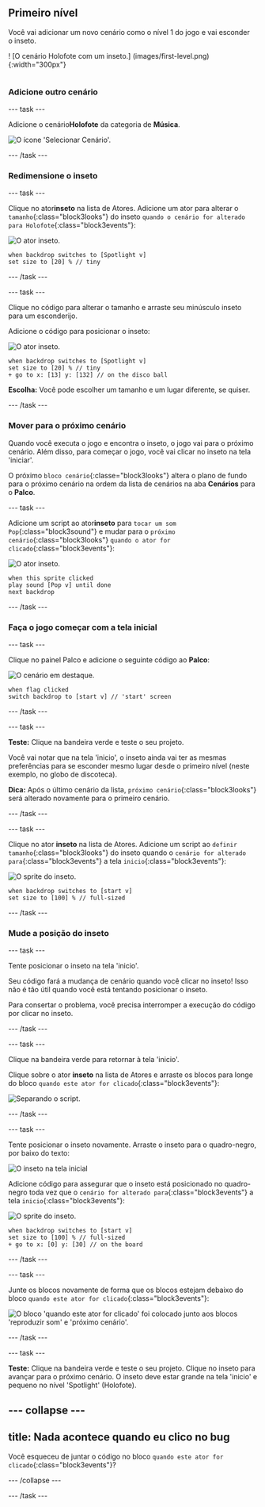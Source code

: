 ## Primeiro nível

<div style="display: flex; flex-wrap: wrap">
<div style="flex-basis: 200px; flex-grow: 1; margin-right: 15px;">
Você vai adicionar um novo cenário como o nível 1 do jogo e vai esconder o inseto.
</div>
<div>

! [O cenário Holofote com um inseto.] (images/first-level.png) {:width="300px"}

</div>
</div>

### Adicione outro cenário

--- task ---

Adicione o cenário**Holofote** da categoria de **Música**.

![O ícone 'Selecionar Cenário'.](images/backdrop-button.png)

--- /task ---

### Redimensione o inseto

--- task ---

Clique no ator**inseto** na lista de Atores. Adicione um ator para alterar o `tamanho`{:class="block3looks"} do inseto `quando o cenário for alterado para Holofote`{:class="block3events"}:

![O ator inseto.](images/bug-sprite.png)

```blocks3
when backdrop switches to [Spotlight v]
set size to [20] % // tiny
```

--- /task ---

--- task ---

Clique no código para alterar o tamanho e arraste seu minúsculo inseto para um esconderijo.

Adicione o código para posicionar o inseto:

![O ator inseto.](images/bug-sprite.png)

```blocks3
when backdrop switches to [Spotlight v]
set size to [20] % // tiny
+ go to x: [13] y: [132] // on the disco ball
```

**Escolha:** Você pode escolher um tamanho e um lugar diferente, se quiser.

--- /task ---

### Mover para o próximo cenário

Quando você executa o jogo e encontra o inseto, o jogo vai para o próximo cenário. Além disso, para começar o jogo, você vai clicar no inseto na tela 'iniciar'.

O próximo `bloco cenário`{:classe="block3looks"} altera o plano de fundo para o próximo cenário na ordem da lista de cenários na aba **Cenários** para o **Palco**.

--- task ---

Adicione um script ao ator**inseto** para `tocar um som Pop`{:class="block3sound"} e mudar para o `próximo cenário`{:class="block3looks"} `quando o ator for clicado`{:class="block3events"}:

![O ator inseto.](images/bug-sprite.png)

```blocks3
when this sprite clicked
play sound [Pop v] until done
next backdrop
```

--- /task ---

### Faça o jogo começar com a tela inicial

--- task ---

Clique no painel Palco e adicione o seguinte código ao **Palco**:

![O cenário em destaque.](images/stage-image.png)

```blocks3
when flag clicked
switch backdrop to [start v] // 'start' screen
```

--- /task ---

--- task ---

**Teste:** Clique na bandeira verde e teste o seu projeto.

Você vai notar que na tela 'inicio', o inseto ainda vai ter as mesmas preferências para se esconder mesmo lugar desde o primeiro nível (neste exemplo, no globo de discoteca).

**Dica:** Após o último cenário da lista, `próximo cenário`{:class="block3looks"} será alterado novamente para o primeiro cenário.

--- /task ---

--- task ---

Clique no ator **inseto** na lista de Atores. Adicione um script ao `definir tamanho`{:class="block3looks"} do inseto quando o `cenário for alterado para`{:class="block3events"} a tela `inicio`{:class="block3events"}:

![O sprite do inseto.](images/bug-sprite.png)

```blocks3
when backdrop switches to [start v]
set size to [100] % // full-sized
```

--- /task ---

### Mude a posição do inseto

--- task ---

Tente posicionar o inseto na tela 'inicio'.

Seu código fará a mudança de cenário quando você clicar no inseto! Isso não é tão útil quando você está tentando posicionar o inseto.

Para consertar o problema, você precisa interromper a execução do código por clicar no inseto.

--- /task ---

--- task ---

Clique na bandeira verde para retornar à tela 'inicio'.

Clique sobre o ator **inseto** na lista de Atores e arraste os blocos para longe do bloco `quando este ator for clicado`{:class="block3events"}:

![Separando o script.](images/breaking-script.png)

--- /task ---

--- task ---

Tente posicionar o inseto novamente. Arraste o inseto para o quadro-negro, por baixo do texto:

![O inseto na tela inicial](images/bug-chalkboard.png)

Adicione código para assegurar que o inseto está posicionado no quadro-negro toda vez que o `cenário for alterado para`{:class="block3events"} a tela `inicio`{:class="block3events"}:

![O sprite do inseto.](images/bug-sprite.png)

```blocks3
when backdrop switches to [start v]
set size to [100] % // full-sized
+ go to x: [0] y: [30] // on the board
```

--- /task ---

--- task ---

Junte os blocos novamente de forma que os blocos estejam debaixo do bloco `quando este ator for clicado`{:class="block3events"}:

![O bloco 'quando este ator for clicado' foi colocado junto aos blocos 'reproduzir som' e 'próximo cenário'.](images/fixed-script.png)

--- /task ---

--- task ---

**Teste:** Clique na bandeira verde e teste o seu projeto. Clique no inseto para avançar para o próximo cenário. O inseto deve estar grande na tela 'inicio' e pequeno no nível 'Spotlight' (Holofote).

--- collapse ---
---
title: Nada acontece quando eu clico no bug
---

Você esqueceu de juntar o código no bloco `quando este ator for clicado`{:class="block3events"}?

--- /collapse ---

--- /task ---